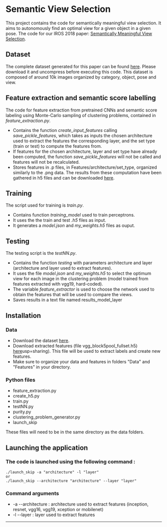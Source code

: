 # Semantic View Selection
This project contains the code for semantically meaningful view selection. It aims to autonomously find an optimal view for a given object in a given pose.
The code for our IROS 2018 paper: [Semantically Meaningful View Selection](https://arxiv.org/abs/1807.10303).

## Dataset
The complete dataset generated for this paper can be found [here](https://github.com/jorisguerin/SemanticViewSelection_dataset). Please download it and uncompress before executing this code.
This dataset is composed of around 10k images organized by category, object, pose and view.

## Feature extraction and semantic score labelling
The code for feature extraction from pretrained CNNs  and semantic score labeling using Monte-Carlo sampling of clustering problems, contained in *feature_extraction.py*.
* Contains the function *create_input_features* calling *save_pickle_features*, which takes as inputs the chosen architecture used to extract the features the corresponding layer, and the set type (train or test) to compute the features from.
* If features for the chosen architecture, layer and set type have already been computed, the function *save_pickle_features* will not be called and features will not be recalculated.
* Stores features in .p files, in Features/architecture/set_type, organized similarly to the .png data.
The results from these computation have been gathered in h5 files and can be downloaded [here](https://drive.google.com/drive/folders/1qQCI0ITyAUqYdkio2VnpiHKx2idZwlwH?usp=sharing).

## Training
The script used for training is *train.py*.
* Contains function *training_model* used to train perceptrons.
* It uses the the train and test *.h5* files as input.
* It generates a *model.json* and *my_weights.h5* files as ouput.

## Testing
The testing script is the *testNN.py*.
* Contains the function *testing* with parameters architecture and layer (architecture and layer used to extract features).
* It uses the file *model.json* and *my_weights.h5* to select the optimum view for each image in the clustering problem (model trained from features extracted with vgg19, hard-coded). 
* The variable *feature_extractor* is used to choose the network used to obtain the features that will be used to compare the views.
* Saves results in a text file named results_model_layer

## Installation
### Data 
* Download the dataset [here](https://github.com/jorisguerin/SemanticViewSelection_dataset).
* Download extracted features (file vgg_block5pool_fullset.h5) 
[here](https://drive.google.com/drive/folders/1t8_EfyqK3B_7Q4Xo34uZfzjKzsp-Dbpg)usp=sharing).
This file will be used to extract labels and create new features.
* Make sure to organize your data and features in folders "Data" and "Features" in your directory. 
### Python files
* feature_extraction.py
* create_h5.py
* train.py
* testNN.py
* purity.py
* clustering_problem_generator.py
* launch_skip 

These files will need to be in the same directory as the data folders.

## Launching the application
### The code is launched using the following command : 
```
./launch_skip -a "architecture" -l "layer"
or 
./launch_skip --architecture "architecture" --layer "layer"
``` 
### Command arguments
* -a --architecture : architecture used to extract features (inception, resnet, vgg16, vgg19, xception or mobilenet)
* -l --layer : layer used to extract features
***